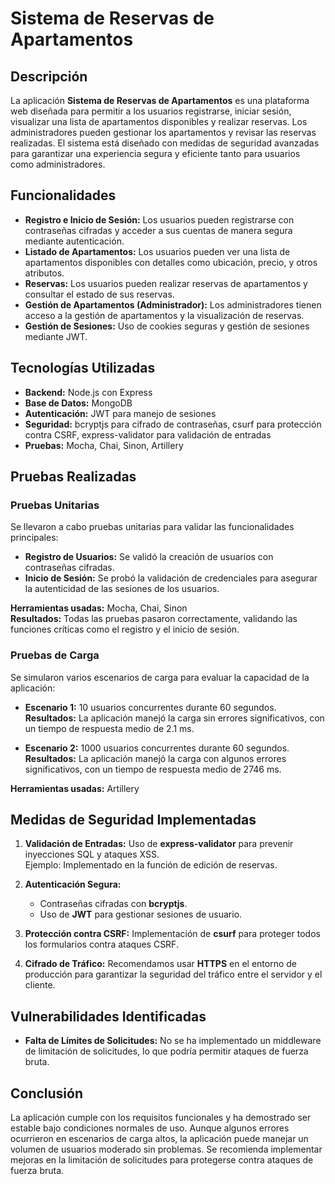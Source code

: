 # Sistema de Reservas de Apartamentos

## Descripción

La aplicación **Sistema de Reservas de Apartamentos** es una plataforma web diseñada para permitir a los usuarios registrarse, iniciar sesión, visualizar una lista de apartamentos disponibles y realizar reservas. Los administradores pueden gestionar los apartamentos y revisar las reservas realizadas. El sistema está diseñado con medidas de seguridad avanzadas para garantizar una experiencia segura y eficiente tanto para usuarios como administradores.

## Funcionalidades

- **Registro e Inicio de Sesión:** Los usuarios pueden registrarse con contraseñas cifradas y acceder a sus cuentas de manera segura mediante autenticación.
- **Listado de Apartamentos:** Los usuarios pueden ver una lista de apartamentos disponibles con detalles como ubicación, precio, y otros atributos.
- **Reservas:** Los usuarios pueden realizar reservas de apartamentos y consultar el estado de sus reservas.
- **Gestión de Apartamentos (Administrador):** Los administradores tienen acceso a la gestión de apartamentos y la visualización de reservas.
- **Gestión de Sesiones:** Uso de cookies seguras y gestión de sesiones mediante JWT.

## Tecnologías Utilizadas

- **Backend:** Node.js con Express
- **Base de Datos:** MongoDB
- **Autenticación:** JWT para manejo de sesiones
- **Seguridad:** bcryptjs para cifrado de contraseñas, csurf para protección contra CSRF, express-validator para validación de entradas
- **Pruebas:** Mocha, Chai, Sinon, Artillery

## Pruebas Realizadas

### Pruebas Unitarias

Se llevaron a cabo pruebas unitarias para validar las funcionalidades principales:

- **Registro de Usuarios:** Se validó la creación de usuarios con contraseñas cifradas.
- **Inicio de Sesión:** Se probó la validación de credenciales para asegurar la autenticidad de las sesiones de los usuarios.
  
**Herramientas usadas:** Mocha, Chai, Sinon  
**Resultados:** Todas las pruebas pasaron correctamente, validando las funciones críticas como el registro y el inicio de sesión.

### Pruebas de Carga

Se simularon varios escenarios de carga para evaluar la capacidad de la aplicación:

- **Escenario 1:** 10 usuarios concurrentes durante 60 segundos.  
  **Resultados:** La aplicación manejó la carga sin errores significativos, con un tiempo de respuesta medio de 2.1 ms.
  
- **Escenario 2:** 1000 usuarios concurrentes durante 60 segundos.  
  **Resultados:** La aplicación manejó la carga con algunos errores significativos, con un tiempo de respuesta medio de 2746 ms.

**Herramientas usadas:** Artillery

## Medidas de Seguridad Implementadas

1. **Validación de Entradas:** Uso de **express-validator** para prevenir inyecciones SQL y ataques XSS.  
   Ejemplo: Implementado en la función de edición de reservas.
   
2. **Autenticación Segura:**  
   - Contraseñas cifradas con **bcryptjs**.
   - Uso de **JWT** para gestionar sesiones de usuario.

3. **Protección contra CSRF:** Implementación de **csurf** para proteger todos los formularios contra ataques CSRF.

4. **Cifrado de Tráfico:** Recomendamos usar **HTTPS** en el entorno de producción para garantizar la seguridad del tráfico entre el servidor y el cliente.

## Vulnerabilidades Identificadas

- **Falta de Límites de Solicitudes:** No se ha implementado un middleware de limitación de solicitudes, lo que podría permitir ataques de fuerza bruta.

## Conclusión

La aplicación cumple con los requisitos funcionales y ha demostrado ser estable bajo condiciones normales de uso. Aunque algunos errores ocurrieron en escenarios de carga altos, la aplicación puede manejar un volumen de usuarios moderado sin problemas. Se recomienda implementar mejoras en la limitación de solicitudes para protegerse contra ataques de fuerza bruta.
